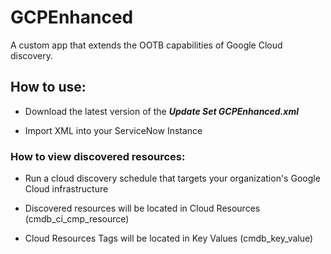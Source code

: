 # GCPEnhanced

A custom app that extends the OOTB capabilities of Google Cloud discovery. 

## How to use:

 * Download the latest version of the ***Update Set GCPEnhanced.xml*** 

 * Import XML into your ServiceNow Instance

### How to view discovered resources:

  * Run a cloud discovery schedule that targets your organization's Google Cloud infrastructure
  
  * Discovered resources will be located in Cloud Resources (cmdb_ci_cmp_resource)
  
  * Cloud Resources Tags will be located in Key Values (cmdb_key_value)
 
